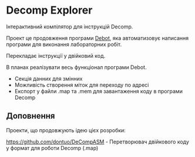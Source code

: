 # Decomp Explorer

Інтерактивний компілятор для інструкцій Decomp.

Проект це продовження програми [Debot](https://github.com/Ansandr/debot), яка автоматизовує написання програми для виконання лабораторних робіт.

Перекладає інструкції у двійковий код.

В планах реалізувати весь функціонал програми Debot.
- Секція данних для змінних
- Можливість створення міток для переходу по адресі
- Експорт у файли .map та .mem для завантаження коду в програми Decomp

## Доповнення

Проекти, що продовжують ідею цієх розробки:

https://github.com/dontuo/DeCompASM - Перетворювач двійкового коду у формат для роботи Decomp (.map)
